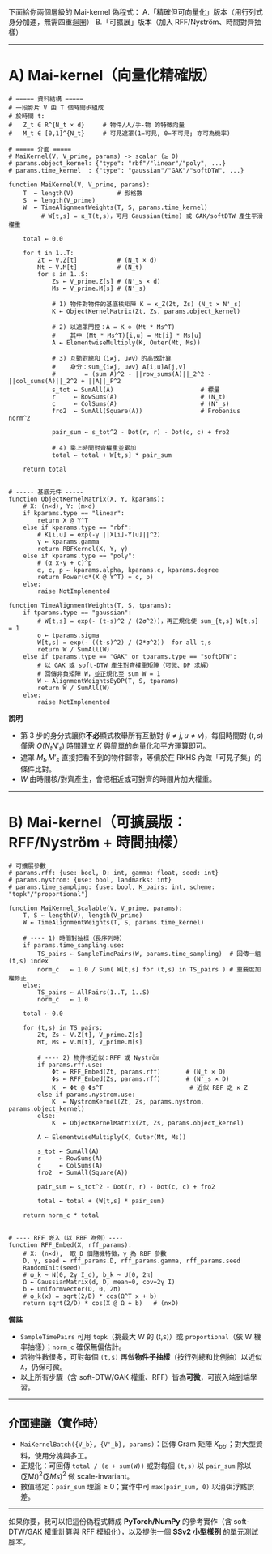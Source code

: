 下面給你兩個層級的 Mai-kernel 偽程式：
A.「精確但可向量化」版本（用行列式身分加速，無需四重迴圈）
B.「可擴展」版本（加入 RFF/Nyström、時間對齊抽樣）

---

# A) Mai-kernel（向量化精確版）

```pseudo
# ===== 資料結構 =====
# 一段影片 V 由 T 個時間步組成
# 於時間 t:
#   Z_t ∈ R^{N_t × d}     # 物件/人/手-物 的特徵向量
#   M_t ∈ [0,1]^{N_t}     # 可見遮罩(1=可見, 0=不可見; 亦可為機率)

# ===== 介面 =====
# MaiKernel(V, V_prime, params) -> scalar (≥ 0)
# params.object_kernel: {"type": "rbf"/"linear"/"poly", ...}
# params.time_kernel  : {"type": "gaussian"/"GAK"/"softDTW", ...}

function MaiKernel(V, V_prime, params):
    T  ← length(V)            # 影格數
    S  ← length(V_prime)
    W  ← TimeAlignmentWeights(T, S, params.time_kernel) 
         # W[t,s] = κ_T(t,s)，可用 Gaussian(time) 或 GAK/softDTW 產生平滑權重

    total ← 0.0

    for t in 1..T:
        Zt ← V.Z[t]           # (N_t × d)
        Mt ← V.M[t]           # (N_t)
        for s in 1..S:
            Zs ← V_prime.Z[s] # (N'_s × d)
            Ms ← V_prime.M[s] # (N'_s)

            # 1) 物件對物件的基底核矩陣 K = κ_Z(Zt, Zs) (N_t × N'_s)
            K ← ObjectKernelMatrix(Zt, Zs, params.object_kernel)

            # 2) 以遮罩門控：A = K ⊙ (Mt * Ms^T)
            #    其中 (Mt * Ms^T)[i,u] = Mt[i] * Ms[u]
            A ← ElementwiseMultiply(K, Outer(Mt, Ms))

            # 3) 互動對總和（i≠j, u≠v）的高效計算
            #    身分：sum_{i≠j, u≠v} A[i,u]A[j,v] 
            #        = (sum A)^2 - ||row_sums(A)||_2^2 - ||col_sums(A)||_2^2 + ||A||_F^2
            s_tot ← SumAll(A)                        # 標量
            r     ← RowSums(A)                       # (N_t)
            c     ← ColSums(A)                       # (N'_s)
            fro2  ← SumAll(Square(A))                # Frobenius norm^2

            pair_sum ← s_tot^2 - Dot(r, r) - Dot(c, c) + fro2

            # 4) 乘上時間對齊權重並累加
            total ← total + W[t,s] * pair_sum

    return total


# ----- 基底元件 -----
function ObjectKernelMatrix(X, Y, kparams):
    # X: (n×d), Y: (m×d)
    if kparams.type == "linear":
        return X @ Y^T
    else if kparams.type == "rbf":
        # K[i,u] = exp(-γ ||X[i]-Y[u]||^2)
        γ ← kparams.gamma
        return RBFKernel(X, Y, γ)
    else if kparams.type == "poly":
        # (α x⋅y + c)^p
        α, c, p ← kparams.alpha, kparams.c, kparams.degree
        return Power(α*(X @ Y^T) + c, p)
    else:
        raise NotImplemented

function TimeAlignmentWeights(T, S, tparams):
    if tparams.type == "gaussian":
        # W[t,s] = exp(- (t-s)^2 / (2σ^2))，再正規化使 sum_{t,s} W[t,s] = 1
        σ ← tparams.sigma
        W[t,s] = exp(- ((t-s)^2) / (2*σ^2))  for all t,s
        return W / SumAll(W)
    else if tparams.type == "GAK" or tparams.type == "softDTW":
        # 以 GAK 或 soft-DTW 產生對齊權重矩陣（可微、DP 求解）
        # 回傳非負矩陣 W，並正規化至 sum W = 1
        W ← AlignmentWeightsByDP(T, S, tparams)
        return W / SumAll(W)
    else:
        raise NotImplemented
```

**說明**

* 第 3 步的身分式讓你**不必**顯式枚舉所有互動對 $(i\neq j, u\neq v)$，每個時間對 $(t,s)$ 僅需 $O(N_t N'_s)$ 時間建立 $K$ 與簡單的向量化和平方運算即可。
* 遮罩 $M_t, M'_s$ 直接把看不到的物件歸零，等價於在 RKHS 內做「可見子集」的條件比對。
* $W$ 由時間核/對齊產生，會把相近或可對齊的時間片加大權重。

---

# B) Mai-kernel（可擴展版：RFF/Nyström + 時間抽樣）

```pseudo
# 可擴展參數
# params.rff: {use: bool, D: int, gamma: float, seed: int}
# params.nystrom: {use: bool, landmarks: int}
# params.time_sampling: {use: bool, K_pairs: int, scheme: "topk"/"proportional"}

function MaiKernel_Scalable(V, V_prime, params):
    T, S ← length(V), length(V_prime)
    W ← TimeAlignmentWeights(T, S, params.time_kernel)

    # ---- 1) 時間對抽樣（長序列時）
    if params.time_sampling.use:
        TS_pairs ← SampleTimePairs(W, params.time_sampling)  # 回傳一組 (t,s) index
        norm_c   ← 1.0 / Sum( W[t,s] for (t,s) in TS_pairs ) # 重要度加權修正
    else:
        TS_pairs ← AllPairs(1..T, 1..S)
        norm_c   ← 1.0

    total ← 0.0

    for (t,s) in TS_pairs:
        Zt, Zs ← V.Z[t], V_prime.Z[s]
        Mt, Ms ← V.M[t], V_prime.M[s]

        # ---- 2) 物件核近似：RFF 或 Nyström
        if params.rff.use:
            Φt ← RFF_Embed(Zt, params.rff)       # (N_t × D)
            Φs ← RFF_Embed(Zs, params.rff)       # (N'_s × D)
            K  ← Φt @ Φs^T                        # 近似 RBF 之 κ_Z
        else if params.nystrom.use:
            K  ← NystromKernel(Zt, Zs, params.nystrom, params.object_kernel)
        else:
            K  ← ObjectKernelMatrix(Zt, Zs, params.object_kernel)

        A ← ElementwiseMultiply(K, Outer(Mt, Ms))

        s_tot ← SumAll(A)
        r     ← RowSums(A)
        c     ← ColSums(A)
        fro2  ← SumAll(Square(A))

        pair_sum ← s_tot^2 - Dot(r, r) - Dot(c, c) + fro2

        total ← total + (W[t,s] * pair_sum)

    return norm_c * total


# ---- RFF 嵌入（以 RBF 為例）----
function RFF_Embed(X, rff_params):
    # X: (n×d),  取 D 個隨機特徵，γ 為 RBF 參數
    D, γ, seed ← rff_params.D, rff_params.gamma, rff_params.seed
    RandomInit(seed)
    # ω_k ~ N(0, 2γ I_d), b_k ~ U[0, 2π]
    Ω ← GaussianMatrix(d, D, mean=0, cov=2γ I)
    b ← UniformVector(D, 0, 2π)
    # φ_k(x) = sqrt(2/D) * cos(Ω^T x + b)
    return sqrt(2/D) * cos(X @ Ω + b)   # (n×D)
```

**備註**

* `SampleTimePairs` 可用 `topk`（挑最大 W 的 (t,s)）或 `proportional`（依 W 機率抽樣）；`norm_c` 確保無偏估計。
* 若物件數很多，可對每個 `(t,s)` 再做**物件子抽樣**（按行列總和比例抽）以近似 `A`，仍保可微。
* 以上所有步驟（含 soft-DTW/GAK 權重、RFF）皆為**可微**，可嵌入端到端學習。

---

## 介面建議（實作時）

* `MaiKernelBatch({V_b}, {V'_b}, params)`：回傳 Gram 矩陣 $K_{bb'}$；對大型資料，使用分塊與多工。
* 正規化：可回傳 `total / (ε + sum(W))` 或對每個 `(t,s)` 以 `pair_sum` 除以 $(\sum Mt)^2(\sum Ms)^2$ 做 scale-invariant。
* 數值穩定：`pair_sum` 理論 ≥ 0；實作中可 `max(pair_sum, 0)` 以消弭浮點誤差。

---

如果你要，我可以把這份偽程式轉成 **PyTorch/NumPy** 的參考實作（含 soft-DTW/GAK 權重計算與 RFF 模組化），以及提供一個 **SSv2 小型樣例** 的單元測試腳本。
